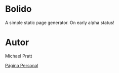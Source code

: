 Bolido
======
A simple static page generator. On early alpha status!

Autor
=====

Michael Pratt

[Página Personal](http://www.michael-pratt.com)
